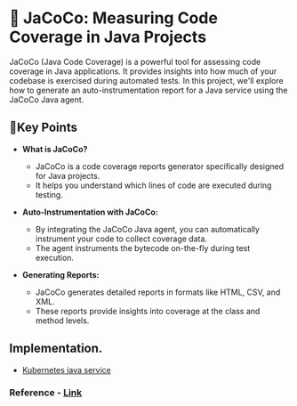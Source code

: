# 🚀 JaCoCo: Measuring Code Coverage in Java Projects

JaCoCo (Java Code Coverage) is a powerful tool for assessing code coverage in Java applications. It provides insights into how much of your codebase is exercised during automated tests. In this project, we'll explore how to generate an auto-instrumentation report for a Java service using the JaCoCo Java agent.

## 🚨Key Points
- **What is JaCoCo?**
  - JaCoCo is a code coverage reports generator specifically designed for Java projects.
  - It helps you understand which lines of code are executed during testing.

- **Auto-Instrumentation with JaCoCo:**
  - By integrating the JaCoCo Java agent, you can automatically instrument your code to collect coverage data.
  - The agent instruments the bytecode on-the-fly during test execution.

- **Generating Reports:**
  - JaCoCo generates detailed reports in formats like HTML, CSV, and XML.
  - These reports provide insights into coverage at the class and method levels.

## Implementation.
* [Kubernetes java service](./kubernetes-java-services/README.md)

### Reference - [Link](https://dzone.com/articles/code-coverage-report-generator-for-java-projects-a)